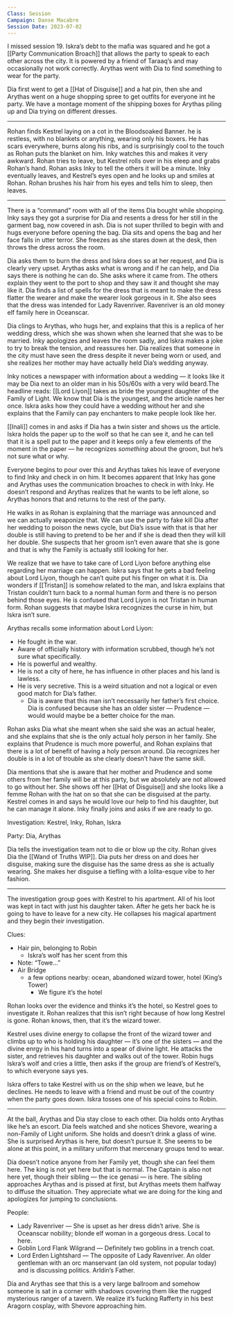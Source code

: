 ```yaml
---
Class: Session
Campaign: Danse Macabre
Session Date: 2023-07-02
---
```

I missed session 19. Iskra’s debt to the mafia was squared and he got a [[Party Communication Broach]] that allows the party to speak to each other across the city. It is powered by a friend of Taraaq’s and may occasionally not work correctly. Arythas went with Dia to find something to wear for the party.

Dia first went to get a [[Hat of Disguise]] and a hat pin, then she and Arythas went on a huge shopping spree to get outfits for everyone int he party. We have a montage moment of the shipping boxes for Arythas piling up and Dia trying on different dresses.

---

Rohan finds Kestrel laying on a cot in the Bloodsoaked Banner. he is restless, with no blankets or anything, wearing only his boxers. He has scars everywhere, burns along his ribs, and is surprisingly cool to the touch as Rohan puts the blanket on him. Inky watches this and makes it very awkward. Rohan tries to leave, but Kestrel rolls over in his eleep and grabs Rohan’s hand. Rohan asks Inky to tell the others it will be a minute. Inky eventually leaves, and Kestrel’s eyes open and he looks up and smiles at Rohan. Rohan brushes his hair from his eyes and tells him to sleep, then leaves.

---

There is a “command” room with all of the items Dia bought while shopping. Inky says they got a surprise for Dia and resents a dress for her still in the garment bag, now covered in ash. Dia is not super thrilled to begin with and hugs everyone before opening the bag. Dia sits and opens the bag and her face falls in utter terror. She freezes as she stares down at the desk, then throws the dress across the room.

Dia asks them to burn the dress and Iskra does so at her request, and Dia is clearly very upset. Arythas asks what is wrong and if he can help, and Dia says there is nothing he can do. She asks where it came from. The others explain they went to the port to shop and they saw it and thought she may like it. Dia finds a list of spells for the dress that is meant to make the dress flatter the wearer and make the wearer look gorgeous in it. She also sees that the dress was intended for Lady Ravenriver. Ravenriver is an old money elf family here in Oceanscar.

Dia clings to Arythas, who hugs her, and explains that this is a replica of her wedding dress, which she was shown when she learned that she was to be married. Inky apologizes and leaves the room sadly, and Iskra makes a joke to try to break the tension, and reassures her. Dia realizes that someone in the city must have seen the dress despite it never being worn or used, and she realizes her mother may have actually held Dia’s wedding anyway.

Inky notices a newspaper with information about a wedding — it looks like it may be Dia next to an older man in his 50s/60s with a very wild beard.The headline reads: [[Lord Liyon]] takes as bride the youngest daughter of the Family of Light. We know that Dia is the youngest, and the article names her once. Iskra asks how they could have a wedding without her and she explains that the Family can pay enchanters to make people look like her.

[[Inali]] comes in and asks if Dia has a twin sister and shows us the article. Iskra holds the paper up to the wolf so that he can see it, and he can tell that it is a spell put to the paper and it keeps only a few elements of the moment in the paper — he recognizes _something_ about the groom, but he’s not sure what or why.

Everyone begins to pour over this and Arythas takes his leave of everyone to find Inky and check in on him. It becomes apparent that Inky has gone and Arythas uses the communication broaches to check in with Inky. He doesn’t respond and Arythas realizes that he wants to be left alone, so Arythas honors that and returns to the rest of the party.

He walks in as Rohan is explaining that the marriage was announced and we can actually weaponize that. We can use the party to fake kill Dia after her wedding to poison the news cycle, but Dia’s issue with that is that her double is still having to pretend to be her and if she is dead then they will kill her double. She suspects that her groom isn’t even aware that she is gone and that is why the Family is actually still looking for her.

We realize that we have to take care of Lord Liyon before anything else regarding her marriage can happen. Iskra says that he gets a bad feeling about Lord Liyon, though he can’t quite put his finger on what it is. Dia wonders if [[Tristan]] is somehow related to the man, and Iskra explains that Tristan couldn’t turn back to a normal human form and there is no person behind those eyes. He is confused that Lord Liyon is not Tristan in human form. Rohan suggests that maybe Iskra recognizes the curse in him, but Iskra isn’t sure.

Arythas recalls some information about Lord Liyon:

- He fought in the war.
- Aware of officially history with information scrubbed, though he’s not sure what specifically.
- He is powerful and wealthy.
- He is not a city of here, he has influence in other places and his land is lawless.
- He is very secretive. This is a weird situation and not a logical or even good match for Dia’s father.
    - Dia is aware that this man isn’t necessarily her father’s first choice. Dia is confused because she has an older sister — Prudence — would would maybe be a better choice for the man.

Rohan asks Dia what she meant when she said she was an actual healer, and she explains that she is the only actual holy person in her family. She explains that Prudence is much more powerful, and Rohan explains that there is a lot of benefit of having a holy person around. Dia recognizes her double is in a lot of trouble as she clearly doesn’t have the same skill.

Dia mentions that she is aware that her mother and Prudence and some others from her family will be at this party, but we absolutely are not allowed to go without her. She shows off her [[Hat of Disguise]] and she looks like a femme Rohan with the hat on so that she can be disguised at the party. Kestrel comes in and says he would love our help to find his daughter, but he can manage it alone. Inky finally joins and asks if we are ready to go.

Investigation: Kestrel, Inky, Rohan, Iskra

Party: Dia, Arythas

Dia tells the investigation team not to die or blow up the city. Rohan gives Dia the [[Wand of Truths WIP]]. Dia puts her dress on and does her disguise, making sure the disguise has the same dress as she is actually wearing. She makes her disguise a tiefling with a lolita-esque vibe to her fashion.

---

The investigation group goes with Kestrel to his apartment. All of his loot was kept in tact with just his daughter taken. After he gets her back he is going to have to leave for a new city. He collapses his magical apartment and they begin their investigation.

Clues:

- Hair pin, belonging to Robin
    - Iskra’s wolf has her scent from this
- Note: “Towe…”
- Air Bridge
    - a few options nearby: ocean, abandoned wizard tower, hotel (King’s Tower)
        - We figure it’s the hotel

Rohan looks over the evidence and thinks it’s the hotel, so Kestrel goes to investigate it. Rohan realizes that this isn’t right because of how long Kestrel is gone. Rohan knows, then, that it’s the wizard tower.

Kestrel uses divine energy to collapse the front of the wizard tower and climbs up to who is holding his daughter — it’s one of the sisters — and the divine enrgy in his hand turns into a spear of divine light. He attacks the sister, and retrieves his daughter and walks out of the tower. Robin hugs Iskra’s wolf and cries a little, then asks if the group are friend’s of Kestrel’s, to which everyone says yes.

Iskra offers to take Kestrel with us on the ship when we leave, but he declines. He needs to leave with a friend and must be out of the country when the party goes down. Iskra tosses one of his special coins to Robin.

---

At the ball, Arythas and Dia stay close to each other. Dia holds onto Arythas like he’s an escort. Dia feels watched and she notices Shevore, wearing a non-Family of Light uniform. She holds and doesn’t drink a glass of wine. She is surprised Arythas is here, but doesn’t pursue it. She seems to be alone at this point, in a military uniform that mercenary groups tend to wear.

Dia doesn’t notice anyone from her Family yet, though she can feel them here. The king is not yet here but that is normal. The Captain is also not here yet, though their sibling — the ice genasi — is here. The sibling approaches Arythas and is pissed at first, but Arythas meets them halfway to diffuse the situation. They appreciate what we are doing for the king and apologizes for jumping to conclusions.

People:

- Lady Ravenriver — She is upset as her dress didn’t arive. She is Oceanscar nobility; blonde elf woman in a gorgeous dress. Local to here.
- Goblin Lord Flank Wilgrand — Definitely two goblins in a trench coat.
- Lord Erden Lightshard — The opposite of Lady Ravenriver. An older gentleman with an orc manservant (an old system, not popular today) and is discussing politics. Arldin’s Father.

Dia and Arythas see that this is a very large ballroom and somehow someone is sat in a corner with shadows covering them like the rugged mysterious ranger of a tavern. We realize it’s fucking Rafferty in his best Aragorn cosplay, with Shevore approaching him.